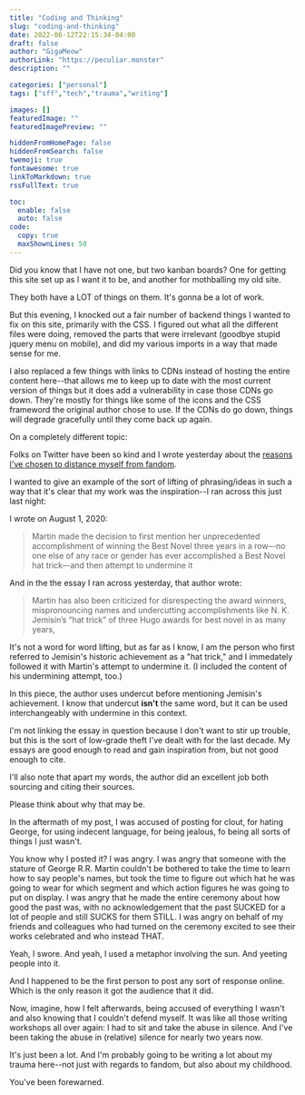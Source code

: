 ```yaml
---
title: "Coding and Thinking"
slug: "coding-and-thinking"
date: 2022-06-12T22:15:34-04:00
draft: false
author: "GigaMeow"
authorLink: "https://peculiar.monster"
description: ""

categories: ["personal"]
tags: ["sff","tech","trauma","writing"]

images: []
featuredImage: ""
featuredImagePreview: ""

hiddenFromHomePage: false
hiddenFromSearch: false
twemoji: true
fontawesome: true
linkToMarkdown: true
rssFullText: true

toc:
  enable: false
  auto: false
code:
  copy: true
  maxShownLines: 50
---
```

Did you know that I have not one, but two kanban boards? One for getting this site set up as I want it to be, and another for mothballing my old site.

They both have a LOT of things on them. It's gonna be a lot of work.

But this evening, I knocked out a fair number of backend things I wanted to fix on this site, primarily with the CSS. I figured out what all the different files were doing, removed the parts that were irrelevant (goodbye stupid jquery menu on mobile), and did my various imports in a way that made sense for me. 

I also replaced a few things with links to CDNs instead of hosting the entire content here--that allows me to keep up to date with the most current version of things but it does add a vulnerability in case those CDNs go down. They're mostly for things like some of the icons and the CSS frameword the original author chose to use. If the CDNs do go down, things will degrade gracefully until they come back up again. 

On a completely different topic:

Folks on Twitter have been so kind and I wrote yesterday about the [reasons I've chosen to distance myself from fandom](/posts/f-stands-for-fungible).

I wanted to give an example of the sort of lifting of phrasing/ideas in such a way that it's clear that my work was the inspiration--I ran across this just last night:

I wrote on August 1, 2020:

>Martin made the decision to first mention her unprecedented accomplishment of winning the Best Novel three years in a row–-no one else of any race or gender has ever accomplished a Best Novel hat trick–-and then attempt to undermine it

And in the the essay I ran across yesterday, that author wrote:

>Martin has also been criticized for disrespecting the award winners, mispronouncing names and undercutting accomplishments like N. K. Jemisin’s “hat trick” of three Hugo awards for best novel in as many years,

It's not a word for word lifting, but as far as I know, I am the person who first referred to Jemisin's historic achievement as a "hat trick," and I immedately followed it with Martin's attempt to undermine it. (I included the content of his undermining attempt, too.)

In this piece, the author uses undercut before mentioning Jemisin's achievement. I know that undercut __isn't__ the same word, but it can be used interchangeably with undermine in this context. 

I'm not linking the essay in question because I don't want to stir up trouble, but this is the sort of low-grade theft I've dealt with for the last decade. My essays are good enough to read and gain inspiration from, but not good enough to cite. 

I'll also note that apart my words, the author did an excellent job both sourcing and citing their sources. 

Please think about why that may be.

In the aftermath of my post, I was accused of posting for clout, for hating George, for using indecent language, for being jealous, fo being all sorts of things I just wasn't.

You know why I posted it? I was angry. I was angry that someone with the stature of George R.R. Martin couldn't be bothered to take the time to learn how to say people's names, but took the time to figure out which hat he was going to wear for which segment and which action figures he was going to put on display. I was angry that he made the entire ceremony about how good the past was, with no acknowledgement that the past SUCKED for a lot of people and still SUCKS for them STILL. I was angry on behalf of my friends and colleagues who had turned on the ceremony excited to see their works celebrated and who instead THAT.

Yeah, I swore. And yeah, I used a metaphor involving the sun. And yeeting people into it.

And I happened to be the first person to post any sort of response online. Which is the only reason it got the audience that it did. 

Now, imagine, how I felt afterwards, being accused of everything I wasn't and also knowing that I couldn't defend myself. It was like all those writing workshops all over again: I had to sit and take the abuse in silence. And I've been taking the abuse in (relative) silence for nearly two years now. 

It's just been a lot. And I'm probably going to be writing a lot about my trauma here--not just with regards to fandom, but also about my childhood.

You've been forewarned.
